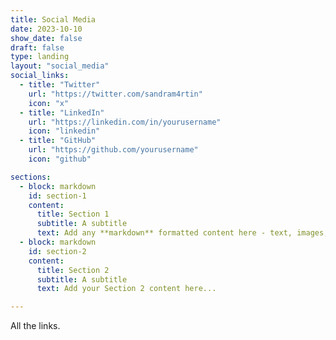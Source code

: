```yaml
---
title: Social Media
date: 2023-10-10
show_date: false
draft: false
type: landing
layout: "social_media"
social_links:
  - title: "Twitter"
    url: "https://twitter.com/sandram4rtin"
    icon: "x"
  - title: "LinkedIn"
    url: "https://linkedin.com/in/yourusername"
    icon: "linkedin"
  - title: "GitHub"
    url: "https://github.com/yourusername"
    icon: "github"

sections:
  - block: markdown
    id: section-1
    content:
      title: Section 1
      subtitle: A subtitle
      text: Add any **markdown** formatted content here - text, images, videos, galleries - and even HTML code!
  - block: markdown
    id: section-2
    content:
      title: Section 2
      subtitle: A subtitle
      text: Add your Section 2 content here...

---
```


All the links.
